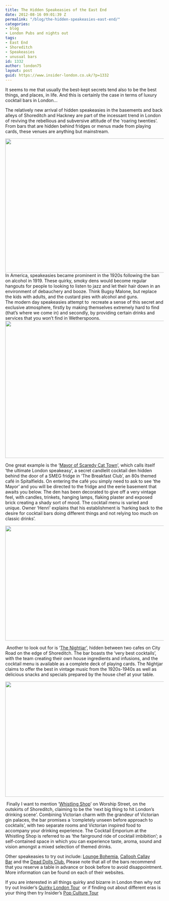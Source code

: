 ```yaml
---
title: The Hidden Speakeasies of the East End
date: 2012-08-16 09:01:39 Z
permalink: "/blog/the-hidden-speakeasies-east-end/"
categories:
- blog
- London Pubs and nights out
tags:
- East End
- Shoreditch
- Speakeasies
- unusual bars
id: 1332
author: london75
layout: post
guid: https://www.insider-london.co.uk/?p=1332
---
```


It seems to me that usually the best-kept secrets tend also to be the best things, and places, in life. And this is certainly the case in terms of luxury cocktail bars in London&#8230;

The relatively new arrival of hidden speakeasies in the basements and back alleys of Shoreditch and Hackney are part of the incessant trend in London of reviving the rebellious and subversive attitude of the ‘roaring twenties’. From bars that are hidden behind fridges or menus made from playing cards, these venues are anything but mainstream.

<div>
  <div>
    <a href="/wp-content/uploads/2012/08/4674621090_d4a658dc55_b.jpg"><img class="aligncenter size-full wp-image-1362" src="/wp-content/uploads/2012/08/4674621090_d4a658dc55_b.jpg" alt="" width="569" height="427" /></a>
  </div>
  
  <div>
  </div>
  
  <div>
    In America, speakeasies became prominent in the 1920s following the ban on alcohol in 1919. These quirky, smoky dens would become regular hangouts for people to looking to listen to jazz and let their hair down in an environment of debauchery and booze. Think Bugsy Malone, but replace the kids with adults, and the custard pies with alcohol and guns.
  </div>
  
  <div>
  </div>
  
  <div>
    The modern day speakeasies attempt to  recreate a sense of this secret and exclusive atmosphere, firstly by making themselves extremely hard to find (that&#8217;s where we come in) and secondly, by providing certain drinks and services that you won&#8217;t find in Wetherspoons.
  </div>
  
  <div>
  </div>
  
  <div>
    <a href="/wp-content/uploads/2012/08/Screen-shot-2011-10-20-at-15.07.16.png"><img class="aligncenter  wp-image-1363" src="/wp-content/uploads/2012/08/Screen-shot-2011-10-20-at-15.07.16.png" alt="" width="569" height="437" /></a>
  </div>
  
  <p>
    One great example is the ‘<a href="http://themayorofscaredycattown.com/">Mayor of Scaredy Cat Town</a>’, which calls itself ‘the ultimate London speakeasy’, a secret candlelit cocktail den hidden behind the door of a SMEG fridge in ‘The Breakfast Club’, an 80s themed café in Spitalfields. On entering the café you simply need to ask to see ‘the Mayor’ and you will be directed to the fridge and the eerie basement that awaits you below. The den has been decorated to give off a very vintage feel, with candles, trinkets, hanging lamps, flaking plaster and exposed brick creating a shady sort of mood. The cocktail menu is varied and unique. Owner ‘Henri’ explains that his establishment is ‘harking back to the desire for cocktail bars doing different things and not relying too much on classic drinks’.
  </p>
  
  <p style="text-align: center">
    <a href="/wp-content/uploads/2012/08/rsz_rsz_the_mayor_of_scaredy_cat_town_shoreditch_bar.jpg"><img class="aligncenter  wp-image-1364" src="/wp-content/uploads/2012/08/rsz_rsz_the_mayor_of_scaredy_cat_town_shoreditch_bar.jpg" alt="" width="569" height="366" /></a>
  </p>
  
  <p>
     Another to look out for is ‘<a href="http://www.barnightjar.com/">The Nightjar</a>’, hidden between two cafes on City Road on the edge of Shoreditch. The bar boasts the ‘very best cocktails’, with the team creating their own house ingredients and infusions, and the cocktail menu is available as a complete deck of playing cards. The Nightjar claims to offer the best in vintage music from the 1920s-1940s as well as delicious snacks and specials prepared by the house chef at your table.
  </p>
  
  <p style="text-align: center">
    <a href="/wp-content/uploads/2012/08/whistling-shop-6.jpg"><img class="aligncenter  wp-image-1365" src="/wp-content/uploads/2012/08/whistling-shop-6.jpg" alt="" width="569" height="367" /></a>
  </p>
  
  <p>
     Finally I want to mention ‘<a href="http://whistlingshop.com/">Whistling Shop</a>’ on Worship Street, on the outskirts of Shoreditch, claiming to be the ‘next big thing to hit London’s drinking scene’. Combining Victorian charm with the grandeur of Victorian gin palaces, the bar promises a ‘completely unseen before approach to cocktails’, with two separate rooms and Victorian inspired food to accompany your drinking experience. The Cocktail Emporium at the Whistling Shop is referred to as ‘the fairground ride of cocktail imbibition’; a self-contained space in which you can experience taste, aroma, sound and vision amongst a mixed selection of themed drinks.
  </p>
  
  <p>
    Other speakeasies to try out include: <a href="http://loungebohemia.com/">Lounge Bohemia</a>, <a href="http://www.calloohcallaybar.com/welcome/">Callooh Callay Bar</a> and the <a href="http://thedeaddollsclub.com/The_Dead_Dolls_Club/Blank.html">Dead Dolls Club.</a> Please note that all of the bars recommend that you reserve a table in advance or book before to avoid disappointment. More information can be found on each of their websites.
  </p>
  
  <p>
    If you are interested in all things quirky and bizarre in London then why not try out Insider’s <a href="http://www.insider-worldwide.com/strange_weird_london_tours/">Quirky London Tour</a>  or if finding out about different eras is your thing then try Insider’s <a href="http://www.insider-worldwide.com/mod-pop-celebrity-culture-tour/">Pop Culture Tour</a>
  </p>
</div>